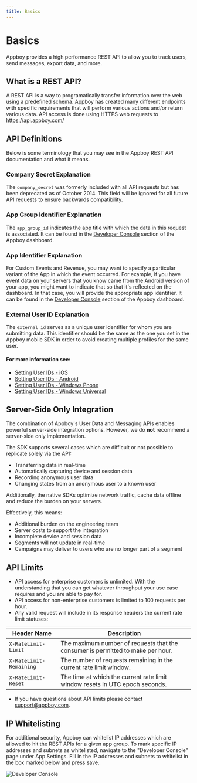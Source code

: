 ```yaml
---
title: Basics
---
```

# Basics

Appboy provides a high performance REST API to allow you to track users, send messages, export data, and more.

## What is a REST API?

A REST API is a way to programatically transfer information over the web using a predefined schema. Appboy has created many different endpoints with specific requirements that will perform various actions and/or return various data. API access is done using HTTPS web requests to https://api.appboy.com/

## API Definitions

Below is some terminology that you may see in the Appboy REST API documentation and what it means.

### Company Secret Explanation

The `company_secret` was formerly included with all API requests but has been deprecated as of October 2014. This field will be ignored for all future API requests to ensure backwards compatibility.

### App Group Identifier Explanation

The `app_group_id` indicates the app title with which the data in this request is associated. It can be found in the [Developer Console][8] section of the Appboy dashboard.

###  App Identifier Explanation

For Custom Events and Revenue, you may want to specify a particular variant of the App in which the event occurred. For example, if you have event data on your servers that you know came from the Android version of your app, you might want to indicate that so that it's reflected on the dashboard. In that case, you will provide the appropriate app identifier. It can be found in the [Developer Console][8] section of the Appboy dashboard.

###  External User ID Explanation

The `external_id` serves as a unique user identifier for whom you are submitting data. This identifier should be the same as the one you set in the Appboy mobile SDK in order to avoid creating multiple profiles for the same user.

#### For more information see:

- [Setting User IDs - iOS][9]
- [Setting User IDs - Android][10]
- [Setting User IDs - Windows Phone][11]
- [Setting User IDs - Windows Universal][12]

##  Server-Side Only Integration

The combination of Appboy's User Data and Messaging APIs enables powerful server-side integration options. However, we do **not** recommend a server-side only implementation.

The SDK supports several cases which are difficult or not possible to replicate solely via the API:

- Transferring data in real-time
- Automatically capturing device and session data
- Recording anonymous user data
- Changing states from an anonymous user to a known user

Additionally, the native SDKs optimize network traffic, cache data offline and reduce the burden on your servers.

Effectively, this means:

- Additional burden on the engineering team
- Server costs to support the integration
- Incomplete device and session data
- Segments will not update in real-time
- Campaigns may deliver to users who are no longer part of a segment

##  API Limits

- API access for enterprise customers is unlimited.  With the understanding that you can get whatever throughput your use case requires and you are able to pay for.
- API access for non-enterprise customers is limited to 100 requests per hour.
- Any valid request will include in its response headers the current rate limit statuses:

Header Name             | Description
----------------------- | -----------------------
`X-RateLimit-Limit`     | The maximum number of requests that the consumer is permitted to make per hour.
`X-RateLimit-Remaining` | The number of requests remaining in the current rate limit window.
`X-RateLimit-Reset`     | The time at which the current rate limit window resets in UTC epoch seconds.

- If you have questions about API limits please contact [support@appboy.com][13].

##  IP Whitelisting

For additional security, Appboy can whitelist IP addresses which are allowed to hit the REST APIs for a given app group. To mark specific IP addresses and subnets as whitelisted, navigate to the "Developer Console" page under App Settings. Fill in the IP addresses and subnets to whitelist in the box marked below and press save.

![Developer Console][16]

[8]: https://dashboard.appboy.com/app_settings/api_settings/ "Developer Console"
[9]: /iOS/#setting-user-ids
[10]: /android/#setting-user-ids
[11]: /windows/universal/#setting-user-ids
[12]: /windows/phone8/#setting-user-ids
[13]: mailto:support@appboy.com?Subject=Increase%20API%20Rate%20Limit%20Request
[16]: assets//img/ip_whitelisting_dashboard.png "Developer Console"
